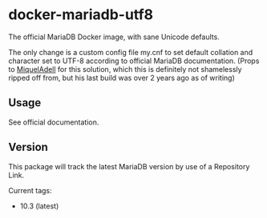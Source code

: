 # docker-mariadb-utf8
The official MariaDB Docker image, with sane Unicode defaults.

The only change is a custom config file my.cnf to set default collation and character set to UTF-8
according to official MariaDB documentation. (Props to [MiquelAdell](https://github.com/MiquelAdell/mariadb-utf8mb4) for this solution, which this is definitely not shamelessly ripped off from, but his last build was over 2 years ago as of writing)

## Usage
See official documentation.

## Version
This package will track the latest MariaDB version by use of a Repository Link.

Current tags:
  - 10.3 (latest)
